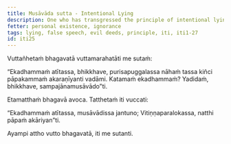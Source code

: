 ```yaml
---
title: Musāvāda sutta - Intentional Lying
description: One who has transgressed the principle of intentional lying is capable of committing any evil deed.
fetter: personal existence, ignorance
tags: lying, false speech, evil deeds, principle, iti, iti1-27
id: iti25
---
```


Vuttañhetaṁ bhagavatā vuttamarahatāti me sutaṁ:

“Ekadhammaṁ atītassa, bhikkhave, purisapuggalassa nāhaṁ tassa kiñci pāpakammaṁ akaraṇīyanti vadāmi. Katamaṁ ekadhammaṁ? Yadidaṁ, bhikkhave, sampajānamusāvādo”ti.

Etamatthaṁ bhagavā avoca. Tatthetaṁ iti vuccati:

“Ekadhammaṁ atītassa,
musāvādissa jantuno;
Vitiṇṇaparalokassa,
natthi pāpaṁ akāriyan”ti.

Ayampi attho vutto bhagavatā, iti me sutanti.
